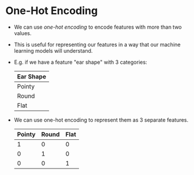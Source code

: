 # One-Hot Encoding

- We can use *one-hot encoding* to encode features with more than two values.
- This is useful for representing our features in a way that our machine learning models will understand.
- E.g. if we have a feature "ear shape" with 3 categories:

    | Ear Shape |
    |-----------|
    | Pointy    |
    | Round     |
    | Flat      |

- We can use one-hot encoding to represent them as 3 separate features.

    | Pointy | Round | Flat |
    |--------|-------|------|
    | 1      | 0     | 0    |
    | 0      | 1     | 0    |
    | 0      | 0     | 1    |

